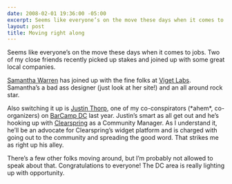 ```yaml
---
date: 2008-02-01 19:36:00 -05:00
excerpt: Seems like everyone’s on the move these days when it comes to jobs.
layout: post
title: Moving right along
---
```


Seems like everyone’s on the move these days when it comes to jobs. Two of my close friends recently picked up stakes and joined up with some great local companies.

[Samantha Warren](http://www.badassideas.com/blog/) has joined up with the fine folks at [Viget Labs](http://www.viget.com/). Samantha’s a bad ass designer (just look at her site!) and an all around rock star.

Also switching it up is [Justin Thorp](http://drinkingoatmealstout.com/), one of my co-conspirators (\*ahem\*, co-organizers) on [BarCamp DC](http://barcampdc.org/) last year. Justin’s smart as all get out and he’s hooking up with [Clearspring](http://www.clearspring.com/) as a Community Manager. As I understand it, he’ll be an advocate for Clearspring’s widget platform and is charged with going out to the community and spreading the good word. That strikes me as right up his alley.

There’s a few other folks moving around, but I’m probably not allowed to speak about that. Congratulations to everyone! The DC area is really lighting up with opportunity.